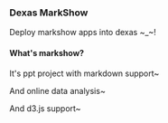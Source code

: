 ### Dexas MarkShow

Deploy markshow apps into dexas ~_~!


#### What's markshow?

It's ppt project with markdown support~

And online data analysis~

And d3.js support~